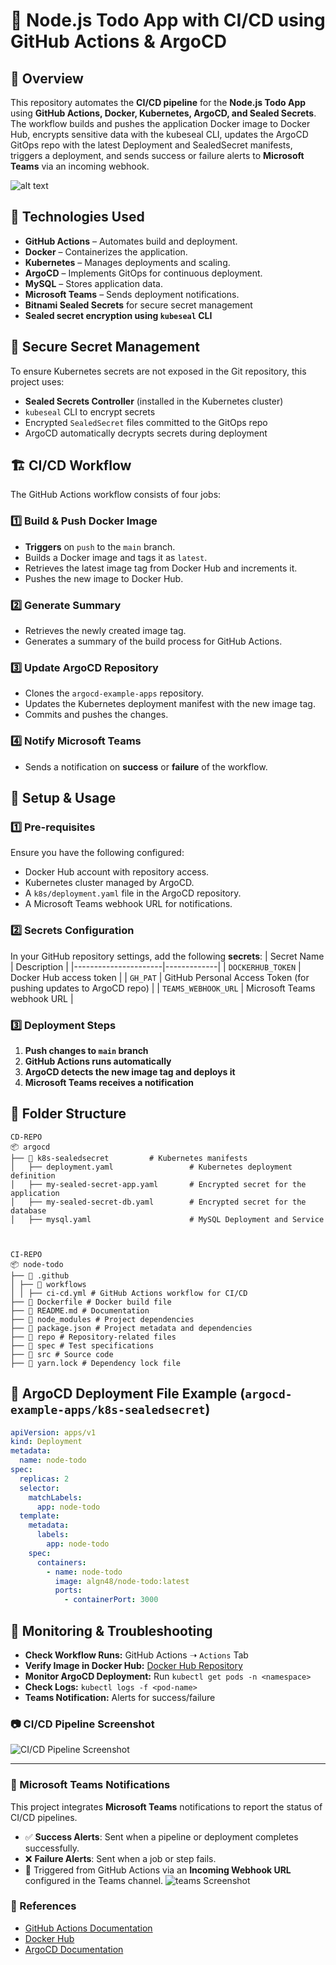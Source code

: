 # 🚀 Node.js Todo App with CI/CD using GitHub Actions & ArgoCD

## 📌 Overview


This repository automates the **CI/CD pipeline** for the **Node.js Todo App** using **GitHub Actions, Docker, Kubernetes, ArgoCD, and Sealed Secrets**. The workflow builds and pushes the application Docker image to Docker Hub, encrypts sensitive data with the kubeseal CLI, updates the ArgoCD GitOps repo with the latest Deployment and SealedSecret manifests, triggers a deployment, and sends success or failure alerts to **Microsoft Teams** via an incoming webhook.

![alt text](<repo/sealed.svg>)

## 🔧 Technologies Used
- **GitHub Actions** – Automates build and deployment.
- **Docker** – Containerizes the application.
- **Kubernetes** – Manages deployments and scaling.
- **ArgoCD** – Implements GitOps for continuous deployment.
- **MySQL** – Stores application data.
- **Microsoft Teams** – Sends deployment notifications.
- **Bitnami Sealed Secrets** for secure secret management
- **Sealed secret encryption using `kubeseal` CLI**

## 🔐 Secure Secret Management

To ensure Kubernetes secrets are not exposed in the Git repository, this project uses:

- **Sealed Secrets Controller** (installed in the Kubernetes cluster)
- `kubeseal` CLI to encrypt secrets
- Encrypted `SealedSecret` files committed to the GitOps repo
- ArgoCD automatically decrypts secrets during deployment

## 🏗️ CI/CD Workflow
The GitHub Actions workflow consists of four jobs:

### 1️⃣ **Build & Push Docker Image**
- **Triggers** on `push` to the `main` branch.
- Builds a Docker image and tags it as `latest`.
- Retrieves the latest image tag from Docker Hub and increments it.
- Pushes the new image to Docker Hub.

### 2️⃣ **Generate Summary**
- Retrieves the newly created image tag.
- Generates a summary of the build process for GitHub Actions.

### 3️⃣ **Update ArgoCD Repository**
- Clones the `argocd-example-apps` repository.
- Updates the Kubernetes deployment manifest with the new image tag.
- Commits and pushes the changes.

### 4️⃣ **Notify Microsoft Teams**
- Sends a notification on **success** or **failure** of the workflow.

## 📜 Setup & Usage
### 1️⃣ **Pre-requisites**
Ensure you have the following configured:
- Docker Hub account with repository access.
- Kubernetes cluster managed by ArgoCD.
- A `k8s/deployment.yaml` file in the ArgoCD repository.
- A Microsoft Teams webhook URL for notifications.

### 2️⃣ **Secrets Configuration**
In your GitHub repository settings, add the following **secrets**:
| Secret Name          | Description |
|----------------------|-------------|
| `DOCKERHUB_TOKEN`   | Docker Hub access token |
| `GH_PAT`            | GitHub Personal Access Token (for pushing updates to ArgoCD repo) |
| `TEAMS_WEBHOOK_URL` | Microsoft Teams webhook URL |

### 3️⃣ **Deployment Steps**
1. **Push changes to `main` branch**
2. **GitHub Actions runs automatically**
3. **ArgoCD detects the new image tag and deploys it**
4. **Microsoft Teams receives a notification**

## 📂 Folder Structure
```
CD-REPO
📦 argocd
├── 📂 k8s-sealedsecret         # Kubernetes manifests
│   ├── deployment.yaml                 # Kubernetes deployment definition
│   ├── my-sealed-secret-app.yaml       # Encrypted secret for the application
│   ├── my-sealed-secret-db.yaml        # Encrypted secret for the database
│   ├── mysql.yaml                      # MySQL Deployment and Service



```
```
CI-REPO
📦 node-todo
├── 📂 .github
│ ├── 📂 workflows
│ │ ├── ci-cd.yml # GitHub Actions workflow for CI/CD
├── 📄 Dockerfile # Docker build file
├── 📄 README.md # Documentation
├── 📂 node_modules # Project dependencies
├── 📄 package.json # Project metadata and dependencies
├── 📂 repo # Repository-related files
├── 📂 spec # Test specifications
├── 📂 src # Source code
├── 📄 yarn.lock # Dependency lock file
```
## 🎯 ArgoCD Deployment File Example (`argocd-example-apps/k8s-sealedsecret`)

```yaml
apiVersion: apps/v1
kind: Deployment
metadata:
  name: node-todo
spec:
  replicas: 2
  selector:
    matchLabels:
      app: node-todo
  template:
    metadata:
      labels:
        app: node-todo
    spec:
      containers:
        - name: node-todo
          image: algn48/node-todo:latest
          ports:
            - containerPort: 3000
```

## 📌 Monitoring & Troubleshooting
- **Check Workflow Runs:** GitHub Actions ➝ `Actions` Tab
- **Verify Image in Docker Hub:** [Docker Hub Repository](https://hub.docker.com/r/algn48/node-todo)
- **Monitor ArgoCD Deployment:** Run `kubectl get pods -n <namespace>`
- **Check Logs:** `kubectl logs -f <pod-name>`
- **Teams Notification:** Alerts for success/failure

### 📷 CI/CD Pipeline Screenshot

![CI/CD Pipeline Screenshot](repo/image.png)

---

### 📢 Microsoft Teams Notifications

This project integrates **Microsoft Teams** notifications to report the status of CI/CD pipelines.

- ✅ **Success Alerts**: Sent when a pipeline or deployment completes successfully.
- ❌ **Failure Alerts**: Sent when a job or step fails.
- 🔄 Triggered from GitHub Actions via an **Incoming Webhook URL** configured in the Teams channel.
![teams Screenshot](repo/teams.png)


### 🔗 References
- [GitHub Actions Documentation](https://docs.github.com/en/actions)
- [Docker Hub](https://hub.docker.com)
- [ArgoCD Documentation](https://argo-cd.readthedocs.io/)

